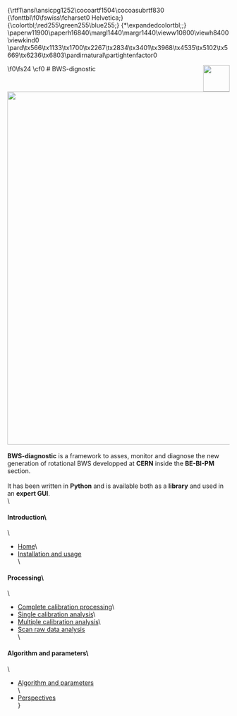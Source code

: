 {\rtf1\ansi\ansicpg1252\cocoartf1504\cocoasubrtf830
{\fonttbl\f0\fswiss\fcharset0 Helvetica;}
{\colortbl;\red255\green255\blue255;}
{\*\expandedcolortbl;;}
\paperw11900\paperh16840\margl1440\margr1440\vieww10800\viewh8400\viewkind0
\pard\tx566\tx1133\tx1700\tx2267\tx2834\tx3401\tx3968\tx4535\tx5102\tx5669\tx6236\tx6803\pardirnatural\partightenfactor0

\f0\fs24 \cf0 # BWS-dignostic<img src="https://github.com/LionelGarcia/BWS-diagnostic/blob/master/images/cern_logo_2.jpg" width="60" align=right>\
\
<img src="https://github.com/LionelGarcia/BWS-diagnostic/blob/master/images/BWS_application_illustration.jpg" width="800" align=center>\
\
**BWS-diagnostic** is a framework to asses, monitor and diagnose the new generation of rotational BWS developped at **CERN** inside the **BE-BI-PM** section.\
\
It has been written in **Python** and is available both as a **library** and used in an **expert GUI**.\
\
#### Introduction\
\
* [Home](Home)\
* [Installation and usage](https://github.com/LionelGarcia/BWS-diagnostic/wiki/Installation-and-usage)\
\
#### Processing\
\
* [Complete calibration processing](Complete-calibration-processing)\
* [Single calibration analysis](Single-calibration-analysis)\
* [Multiple calibration analysis](Multiple-calibration-analysis)\
* [Scan raw data analysis](Scan-raw-data-analysis)\
\
#### Algorithm and parameters\
\
* [Algorithm and parameters](Algorithm-and-parameters)\
\
* [Perspectives](Perspectives)\
}